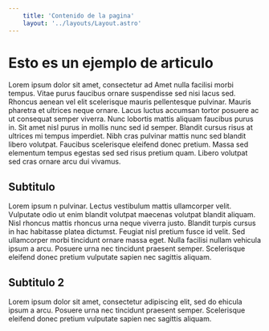 ```yaml
---
    title: 'Contenido de la pagina'
    layout: '../layouts/Layout.astro'
---
```


# Esto es un ejemplo de articulo

Lorem ipsum dolor sit amet, consectetur ad Amet nulla facilisi morbi tempus. Vitae purus faucibus ornare suspendisse sed nisi lacus sed. Rhoncus aenean vel elit scelerisque mauris pellentesque pulvinar. Mauris pharetra et ultrices neque ornare. Lacus luctus accumsan tortor posuere ac ut consequat semper viverra. Nunc lobortis mattis aliquam faucibus purus in. Sit amet nisl purus in mollis nunc sed id semper. Blandit cursus risus at ultrices mi tempus imperdiet. Nibh cras pulvinar mattis nunc sed blandit libero volutpat. Faucibus scelerisque eleifend donec pretium. Massa sed elementum tempus egestas sed sed risus pretium quam. Libero volutpat sed cras ornare arcu dui vivamus.

## Subtitulo

Lorem ipsum n pulvinar. Lectus vestibulum mattis ullamcorper velit. Vulputate odio ut enim blandit volutpat maecenas volutpat blandit aliquam. Nisl rhoncus mattis rhoncus urna neque viverra justo. Blandit turpis cursus in hac habitasse platea dictumst. Feugiat nisl pretium fusce id velit. Sed ullamcorper morbi tincidunt ornare massa eget. Nulla facilisi nullam vehicula ipsum a arcu. Posuere urna nec tincidunt praesent semper. Scelerisque eleifend donec pretium vulputate sapien nec sagittis aliquam.

## Subtitulo 2

Lorem ipsum dolor sit amet, consectetur adipiscing elit, sed do ehicula ipsum a arcu. Posuere urna nec tincidunt praesent semper. Scelerisque eleifend donec pretium vulputate sapien nec sagittis aliquam.


